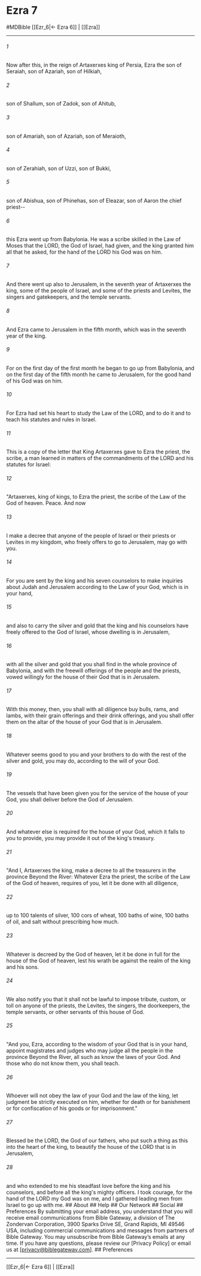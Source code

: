 # Ezra 7
#MDBible
[[Ezr_6|← Ezra 6]] | [[Ezra]]

***






###### 1 


Now after this, in the reign of Artaxerxes king of Persia, Ezra the son of Seraiah, son of Azariah, son of Hilkiah, 





###### 2 


son of Shallum, son of Zadok, son of Ahitub, 





###### 3 


son of Amariah, son of Azariah, son of Meraioth, 





###### 4 


son of Zerahiah, son of Uzzi, son of Bukki, 





###### 5 


son of Abishua, son of Phinehas, son of Eleazar, son of Aaron the chief priest-- 





###### 6 


this Ezra went up from Babylonia. He was a scribe skilled in the Law of Moses that the LORD, the God of Israel, had given, and the king granted him all that he asked, for the hand of the LORD his God was on him. 





###### 7 


And there went up also to Jerusalem, in the seventh year of Artaxerxes the king, some of the people of Israel, and some of the priests and Levites, the singers and gatekeepers, and the temple servants. 





###### 8 


And Ezra came to Jerusalem in the fifth month, which was in the seventh year of the king. 





###### 9 


For on the first day of the first month he began to go up from Babylonia, and on the first day of the fifth month he came to Jerusalem, for the good hand of his God was on him. 





###### 10 


For Ezra had set his heart to study the Law of the LORD, and to do it and to teach his statutes and rules in Israel. 





###### 11 


This is a copy of the letter that King Artaxerxes gave to Ezra the priest, the scribe, a man learned in matters of the commandments of the LORD and his statutes for Israel: 





###### 12 


"Artaxerxes, king of kings, to Ezra the priest, the scribe of the Law of the God of heaven. Peace. And now 





###### 13 


I make a decree that anyone of the people of Israel or their priests or Levites in my kingdom, who freely offers to go to Jerusalem, may go with you. 





###### 14 


For you are sent by the king and his seven counselors to make inquiries about Judah and Jerusalem according to the Law of your God, which is in your hand, 





###### 15 


and also to carry the silver and gold that the king and his counselors have freely offered to the God of Israel, whose dwelling is in Jerusalem, 





###### 16 


with all the silver and gold that you shall find in the whole province of Babylonia, and with the freewill offerings of the people and the priests, vowed willingly for the house of their God that is in Jerusalem. 





###### 17 


With this money, then, you shall with all diligence buy bulls, rams, and lambs, with their grain offerings and their drink offerings, and you shall offer them on the altar of the house of your God that is in Jerusalem. 





###### 18 


Whatever seems good to you and your brothers to do with the rest of the silver and gold, you may do, according to the will of your God. 





###### 19 


The vessels that have been given you for the service of the house of your God, you shall deliver before the God of Jerusalem. 





###### 20 


And whatever else is required for the house of your God, which it falls to you to provide, you may provide it out of the king's treasury. 





###### 21 


"And I, Artaxerxes the king, make a decree to all the treasurers in the province Beyond the River: Whatever Ezra the priest, the scribe of the Law of the God of heaven, requires of you, let it be done with all diligence, 





###### 22 


up to 100 talents of silver, 100 cors of wheat, 100 baths of wine, 100 baths of oil, and salt without prescribing how much. 





###### 23 


Whatever is decreed by the God of heaven, let it be done in full for the house of the God of heaven, lest his wrath be against the realm of the king and his sons. 





###### 24 


We also notify you that it shall not be lawful to impose tribute, custom, or toll on anyone of the priests, the Levites, the singers, the doorkeepers, the temple servants, or other servants of this house of God. 





###### 25 


"And you, Ezra, according to the wisdom of your God that is in your hand, appoint magistrates and judges who may judge all the people in the province Beyond the River, all such as know the laws of your God. And those who do not know them, you shall teach. 





###### 26 


Whoever will not obey the law of your God and the law of the king, let judgment be strictly executed on him, whether for death or for banishment or for confiscation of his goods or for imprisonment." 





###### 27 


Blessed be the LORD, the God of our fathers, who put such a thing as this into the heart of the king, to beautify the house of the LORD that is in Jerusalem, 





###### 28 


and who extended to me his steadfast love before the king and his counselors, and before all the king's mighty officers. I took courage, for the hand of the LORD my God was on me, and I gathered leading men from Israel to go up with me. ## About ## Help ## Our Network ## Social ## Preferences By submitting your email address, you understand that you will receive email communications from Bible Gateway, a division of The Zondervan Corporation, 3900 Sparks Drive SE, Grand Rapids, MI 49546 USA, including commercial communications and messages from partners of Bible Gateway. You may unsubscribe from Bible Gateway&rsquo;s emails at any time. If you have any questions, please review our [Privacy Policy] or email us at [privacy@biblegateway.com]. ## Preferences

***

[[Ezr_6|← Ezra 6]] | [[Ezra]]
